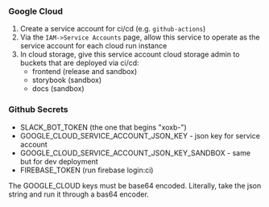 ### Google Cloud 

1. Create a service account for ci/cd (e.g. `github-actions`)
2. Via the `IAM->Service Accounts` page, allow this service to operate as the service account for each cloud run instance
3. In cloud storage, give this service account cloud storage admin to buckets that are deployed via ci/cd:
   * frontend (release and sandbox)
   * storybook (sandbox)
   * docs (sandbox)

### Github Secrets

* SLACK_BOT_TOKEN (the one that begins "xoxb-")
* GOOGLE_CLOUD_SERVICE_ACCOUNT_JSON_KEY - json key for service account
* GOOGLE_CLOUD_SERVICE_ACCOUNT_JSON_KEY_SANDBOX - same but for dev deployment
* FIREBASE_TOKEN (run firebase login:ci)

The GOOGLE_CLOUD keys must be base64 encoded. Literally, take the json string and run it through a bas64 encoder.